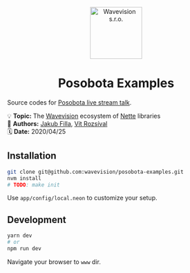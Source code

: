 <p align="center"><a href="https://github.com/wavevision"><img alt="Wavevision s.r.o." src="https://wavevision.com/images/wavevision-logo.png" width="120" /></a></p>
<h1 align="center">Posobota Examples</h1>

Source codes for [Posobota live stream talk](https://www.youtube.com/watch?v=i7a_4wSacAQ).

💡 **Topic:** The [Wavevision](https//github.com/wavevision) ecosystem of [Nette](https://github.com/nette) libraries
<br>
👤 **Authors:** [Jakub Filla](https://github.com/jfilla), [Vít Rozsíval](https://github.com/rozsival)
<br>
🗓 **Date:** 2020/04/25

## Installation

```bash
git clone git@github.com:wavevision/posobota-examples.git
nvm install
# TODO: make init
```

Use `app/config/local.neon` to customize your setup.

## Development

```bash
yarn dev
# or
npm run dev
```

Navigate your browser to `www` dir.
